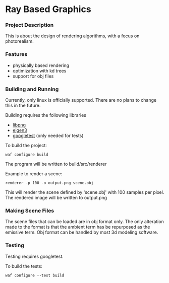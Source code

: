 Ray Based Graphics
==================

### Project Description
This is about the design of rendering algorithms,
with a focus on photorealism.

### Features
* physically based rendering
* optimization with kd trees
* support for obj files

### Building and Running
Currently, only linux is officially supported. There are no plans to change this
in the future.

Building requires the following libraries
* [libpng](http://www.libpng.org/pub/png/libpng.html)
* [eigen3](http://eigen.tuxfamily.org/index.php?title=Main_Page)
* [googletest](https://code.google.com/p/googletest/) (only needed for tests)

To build the project:
```
waf configure build
```
The program will be written to build/src/renderer

Example to render a scene:
```
renderer -p 100 -o output.png scene.obj
```

This will render the scene defined by 'scene.obj' with 100 samples per pixel.
The rendered image will be written to output.png

### Making Scene Files
The scene files that can be loaded are in obj format only. The only alteration
made to the format is that the ambient term has be repurposed as the emissive
term. Obj format can be handled by most 3d modeling software.

### Testing
Testing requires googletest.

To build the tests:
```
waf configure --test build
```
